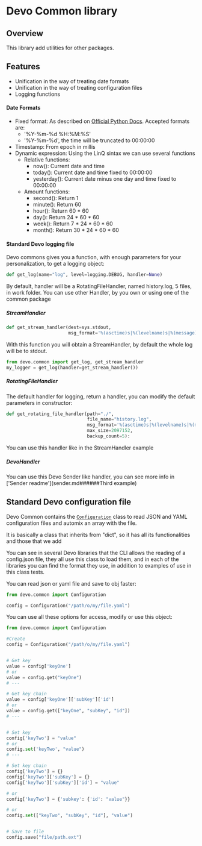 # Devo Common library
## Overview
This library add utilities for other packages.

## Features

- Unification in the way of treating date formats
- Unification in the way of treating configuration files
- Logging functions

#### Date Formats
- Fixed format: As described on [Official Python Docs](https://docs.python.org/3/library/datetime.html#strftime-and-strptime-behavior). Accepted formats are:
    - '%Y-%m-%d %H:%M:%S'
    - '%Y-%m-%d', the time will be truncated to 00:00:00
- Timestamp: From epoch in millis
- Dynamic expression: Using the LinQ sintax we can use several functions
    - Relative functions:
        - now(): Current date and time
        - today(): Current date and time fixed to 00:00:00
        - yesterday(): Current date minus one day and time fixed to 00:00:00
    - Amount functions:
        - second(): Return 1
        - minute(): Return 60
        - hour(): Return 60 * 60
        - day(): Return 24 * 60 * 60
        - week(): Return 7 * 24 * 60 * 60
        - month(): Return 30 * 24 * 60 * 60


#### Standard Devo logging file

Devo commons gives you a function, with enough parameters for your personalization, to get a logging object:

```python
def get_log(name="log", level=logging.DEBUG, handler=None)
```
By default, handler will be a RotatingFileHandler, named history.log, 5 files, in work folder.
You can use other Handler, by you own or using one of the common package

##### StreamHandler

```python
def get_stream_handler(dest=sys.stdout,
                       msg_format='%(asctime)s|%(levelname)s|%(message)s')
```
With this function you will obtain a StreamHandler, by default the whole log will be to stdout.


```python
from devo.common import get_log, get_stream_handler
my_logger = get_log(handler=get_stream_handler())
```

##### RotatingFileHandler

The default handler for logging, return a handler, you can modify the default parameters in constructor:

```python
def get_rotating_file_handler(path="./",
                              file_name="history.log",
                              msg_format='%(asctime)s|%(levelname)s|%(message)s',
                              max_size=2097152,
                              backup_count=5):
```

You can use this handler like in the StreamHandler example


##### DevoHandler

You can use this Devo Sender like handler, you can see more info in ['Sender readme'](sender.md######Third example)


## Standard Devo configuration file

Devo Common contains the [`Configuration`](common/generic/configuration.py) 
class to read JSON and YAML configuration files 
and automix an array with the file.

It is basically a class that inherits from "dict", so it has all its 
functionalities and those that we add

You can see in several Devo libraries that the CLI allows the reading of a 
config.json file, they all use this class to load them, and in each of the 
libraries you can find the format they use, in addition to examples of use in 
this class tests.


You can read json or yaml file and save to obj faster:

```python
from devo.common import Configuration

config = Configuration("/path/o/my/file.yaml")
```

You can use all these options for access, modify or use this  object:

```python
from devo.common import Configuration

#Create
config = Configuration("/path/o/my/file.yaml")


# Get key
value = config['keyOne']
# or
value = config.get("keyOne")
# ---

# Get key chain
value = config['keyOne']['subKey']['id']
# or
value = config.get(["keyOne", "subKey", "id"])
# ---


# Set key
config['keyTwo'] = "value"
# or
config.set('keyTwo', "value")
# ---

# Set key chain
config['keyTwo'] = {}
config['keyTwo']['subKey'] = {}
config['keyTwo']['subKey']['id'] = "value"

# or
config['keyTwo'] = {'subkey': {'id': "value"}}

# or
config.set(["keyTwo", "subKey", "id"], "value")


# Save to file
config.save("file/path.ext")
```
